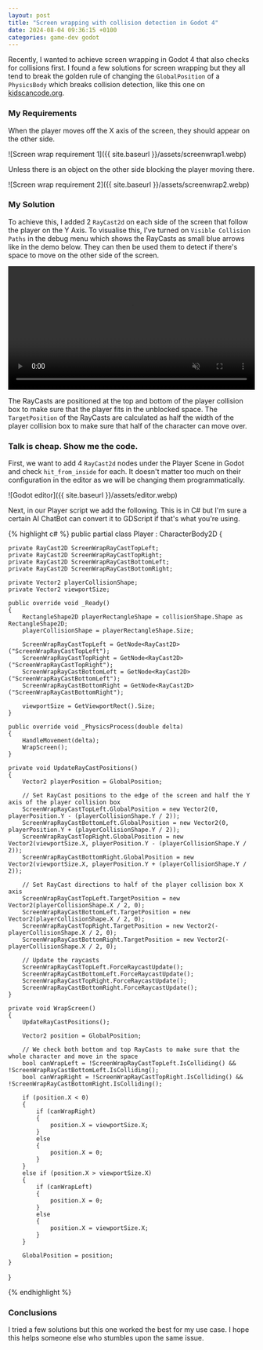 ```yaml
---
layout: post
title: "Screen wrapping with collision detection in Godot 4"
date: 2024-08-04 09:36:15 +0100
categories: game-dev godot
---
```


Recently, I wanted to achieve screen wrapping in Godot 4 that also checks for collisions first. I found a few solutions for screen wrapping but they all tend to break the golden rule of changing the `GlobalPosition` of a `PhysicsBody` which breaks collision detection, like this one on [kidscancode.org](https://kidscancode.org/godot_recipes/4.x/2d/screen_wrap/).

### My Requirements

When the player moves off the X axis of the screen, they should appear on the other side.

![Screen wrap requirement 1]({{ site.baseurl }}/assets/screenwrap1.webp)

Unless there is an object on the other side blocking the player moving there.

![Screen wrap requirement 2]({{ site.baseurl }}/assets/screenwrap2.webp)

### My Solution

To achieve this, I added 2 `RayCast2d` on each side of the screen that follow the player on the Y Axis. To visualise this, I've turned on `Visible Collision Paths` in the debug menu which shows the RayCasts as small blue arrows like in the demo below. They can then be used them to detect if there's space to move on the other side of the screen.

<video style="width: 100%; max-width: 600px; height: auto; display: block;" autoplay muted loop>
  <source src="{{ site.baseurl }}/assets/solution-demo.webm" type="video/webm">
  Your browser does not support the video tag.
</video>

The RayCasts are positioned at the top and bottom of the player collision box to make sure that the player fits in the unblocked space. The `TargetPosition` of the RayCasts are calculated as half the width of the player collision box to make sure that half of the character can move over.

### Talk is cheap. Show me the code.

First, we want to add 4 `RayCast2d` nodes under the Player Scene in Godot and check `hit_from_inside` for each. It doesn't matter too much on their configuration in the editor as we will be changing them programmatically.

![Godot editor]({{ site.baseurl }}/assets/editor.webp)

Next, in our Player script we add the following. This is in C# but I'm sure a certain AI ChatBot can convert it to GDScript if that's what you're using.

{% highlight c# %}
public partial class Player : CharacterBody2D
{

    private RayCast2D ScreenWrapRayCastTopLeft;
    private RayCast2D ScreenWrapRayCastTopRight;
    private RayCast2D ScreenWrapRayCastBottomLeft;
    private RayCast2D ScreenWrapRayCastBottomRight;

    private Vector2 playerCollisionShape;
    private Vector2 viewportSize;

    public override void _Ready()
    {
    	RectangleShape2D playerRectangleShape = collisionShape.Shape as RectangleShape2D;
    	playerCollisionShape = playerRectangleShape.Size;

    	ScreenWrapRayCastTopLeft = GetNode<RayCast2D>("ScreenWrapRayCastTopLeft");
    	ScreenWrapRayCastTopRight = GetNode<RayCast2D>("ScreenWrapRayCastTopRight");
    	ScreenWrapRayCastBottomLeft = GetNode<RayCast2D>("ScreenWrapRayCastBottomLeft");
    	ScreenWrapRayCastBottomRight = GetNode<RayCast2D>("ScreenWrapRayCastBottomRight");

    	viewportSize = GetViewportRect().Size;
    }

    public override void _PhysicsProcess(double delta)
    {
    	HandleMovement(delta);
    	WrapScreen();
    }

    private void UpdateRayCastPositions()
    {
    	Vector2 playerPosition = GlobalPosition;

    	// Set RayCast positions to the edge of the screen and half the Y axis of the player collision box
    	ScreenWrapRayCastTopLeft.GlobalPosition = new Vector2(0, playerPosition.Y - (playerCollisionShape.Y / 2));
    	ScreenWrapRayCastBottomLeft.GlobalPosition = new Vector2(0, playerPosition.Y + (playerCollisionShape.Y / 2));
    	ScreenWrapRayCastTopRight.GlobalPosition = new Vector2(viewportSize.X, playerPosition.Y - (playerCollisionShape.Y / 2));
    	ScreenWrapRayCastBottomRight.GlobalPosition = new Vector2(viewportSize.X, playerPosition.Y + (playerCollisionShape.Y / 2));

    	// Set RayCast directions to half of the player collision box X axis
    	ScreenWrapRayCastTopLeft.TargetPosition = new Vector2(playerCollisionShape.X / 2, 0);
    	ScreenWrapRayCastBottomLeft.TargetPosition = new Vector2(playerCollisionShape.X / 2, 0);
    	ScreenWrapRayCastTopRight.TargetPosition = new Vector2(-playerCollisionShape.X / 2, 0);
    	ScreenWrapRayCastBottomRight.TargetPosition = new Vector2(-playerCollisionShape.X / 2, 0);

    	// Update the raycasts
    	ScreenWrapRayCastTopLeft.ForceRaycastUpdate();
    	ScreenWrapRayCastBottomLeft.ForceRaycastUpdate();
    	ScreenWrapRayCastTopRight.ForceRaycastUpdate();
    	ScreenWrapRayCastBottomRight.ForceRaycastUpdate();
    }

    private void WrapScreen()
    {
    	UpdateRayCastPositions();

    	Vector2 position = GlobalPosition;

    	// We check both bottom and top RayCasts to make sure that the whole character and move in the space
    	bool canWrapLeft = !ScreenWrapRayCastTopLeft.IsColliding() && !ScreenWrapRayCastBottomLeft.IsColliding();
    	bool canWrapRight = !ScreenWrapRayCastTopRight.IsColliding() && !ScreenWrapRayCastBottomRight.IsColliding();

    	if (position.X < 0)
    	{
    		if (canWrapRight)
    		{
    			position.X = viewportSize.X;
    		}
    		else
    		{
    			position.X = 0;
    		}
    	}
    	else if (position.X > viewportSize.X)
    	{
    		if (canWrapLeft)
    		{
    			position.X = 0;
    		}
    		else
    		{
    			position.X = viewportSize.X;
    		}
    	}

    	GlobalPosition = position;
    }

}

{% endhighlight %}

### Conclusions

I tried a few solutions but this one worked the best for my use case. I hope this helps someone else who stumbles upon the same issue.
